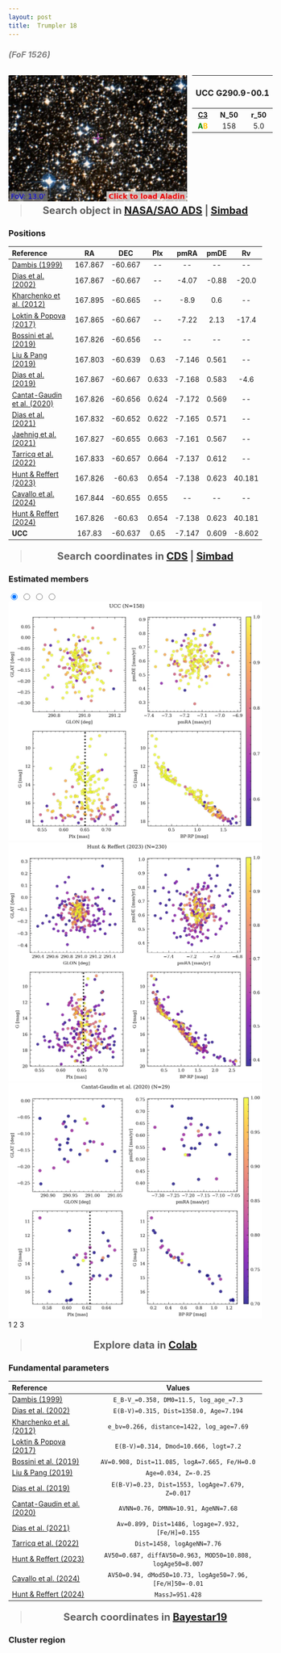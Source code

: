 ```yaml
---
layout: post
title:  Trumpler 18
---
```

<h3><span style="color: #808080;"><i>(FoF 1526)</i></span></h3><div style="display: flex; justify-content: space-between; width:720px;height:250px">
<div style="text-align: center;">

<!-- Static image + data attributes for FOV and target -->
<img id="aladin_img"
     data-umami-event="aladin_load"
     src="https://raw.githubusercontent.com/ucc23/Q4N/main/plots/aladin/trumpler18.webp"
     alt="Click to load Aladin Lite" 
     style="width:355px;height:250px; cursor: pointer;"
     data-fov="0.167" 
     data-target="167.83 -60.637"/>
<!-- Div to contain Aladin Lite viewer -->
<div id="aladin-lite-div" style="width:355px;height:250px;display:none;"></div>
<!-- Aladin Lite script (will be loaded after the image is clicked) -->
<script src="{{ site.baseurl }}/scripts/aladin_load.js"></script>

</div>
<!-- Left block -->

<table style="width:355px;height:250px;">
  <!-- Row 1 (title) -->
  <tr>
    <td colspan="5"><h3>UCC G290.9-00.1</h3></td>
  </tr>
  <!-- Row 2 -->
  <tr>
    <th style="text-align: center;"><a href="https://ucc.ar/faq#what-is-the-c3-parameter" title="Combined class">C3</a></th>
    <th style="text-align: center;"><div title="Stars with membership probability >50%">N_50</div></th>
    <th style="text-align: center;"><div title="Radius that contains half the members [arcmin]">r_50</div></th>
  </tr>
  <!-- Row 3 -->
  <tr>
    <td style="text-align: center;"><span style="color: green; font-weight: bold;">A</span><span style="color: #FFC300; font-weight: bold;">B</span></td>
    <td style="text-align: center;">158</td>
    <td style="text-align: center;">5.0</td>
  </tr>
</table>
</div>

> <p style="text-align:center; font-weight: bold; font-size:20px">Search object in <a data-umami-event="nasa_search" href="https://ui.adsabs.harvard.edu/search/q=%20collection%3Aastronomy%20body%3A%22Trumpler%2018%22&sort=date%20desc%2C%20bibcode%20desc&p_=0" target="_blank">NASA/SAO ADS</a> | <a data-umami-event="simbad_search" href="https://simbad.cds.unistra.fr/simbad/sim-id-refs?Ident=trumpler18" target="_blank">Simbad</a></p>


### Positions

| Reference    | RA    | DEC   | Plx  | pmRA  | pmDE   |  Rv  |
| :---         | :---: | :---: | :---: | :---: | :---: | :---: |
|[Dambis (1999)](https://ui.adsabs.harvard.edu/abs/1999AstL...25....7D) | 167.867 | -60.667 | -- | -- | -- | -- |
|[Dias et al. (2002)](https://ui.adsabs.harvard.edu/abs/2002A%26A...389..871D) | 167.867 | -60.667 | -- | -4.07 | -0.88 | -20.0 |
|[Kharchenko et al. (2012)](https://ui.adsabs.harvard.edu/abs/2012A%26A...543A.156K) | 167.895 | -60.665 | -- | -8.9 | 0.6 | -- |
|[Loktin & Popova (2017)](https://ui.adsabs.harvard.edu/abs/2017AstBu..72..257L) | 167.865 | -60.667 | -- | -7.22 | 2.13 | -17.4 |
|[Bossini et al. (2019)](https://ui.adsabs.harvard.edu/abs/2019A%26A...623A.108B) | 167.826 | -60.656 | -- | -- | -- | -- |
|[Liu & Pang (2019)](https://ui.adsabs.harvard.edu/abs/2019ApJS..245...32L) | 167.803 | -60.639 | 0.63 | -7.146 | 0.561 | -- |
|[Dias et al. (2019)](https://ui.adsabs.harvard.edu/abs/2019MNRAS.486.5726D) | 167.867 | -60.667 | 0.633 | -7.168 | 0.583 | -4.6 |
|[Cantat-Gaudin et al. (2020)](https://ui.adsabs.harvard.edu/abs/2020A%26A...640A...1C) | 167.826 | -60.656 | 0.624 | -7.172 | 0.569 | -- |
|[Dias et al. (2021)](https://ui.adsabs.harvard.edu/abs/2021MNRAS.504..356D) | 167.832 | -60.652 | 0.622 | -7.165 | 0.571 | -- |
|[Jaehnig et al. (2021)](https://ui.adsabs.harvard.edu/abs/2021ApJ...923..129J) | 167.827 | -60.655 | 0.663 | -7.161 | 0.567 | -- |
|[Tarricq et al. (2022)](https://ui.adsabs.harvard.edu/abs/2022A%26A...659A..59T) | 167.833 | -60.657 | 0.664 | -7.137 | 0.612 | -- |
|[Hunt & Reffert (2023)](https://ui.adsabs.harvard.edu/abs/2023A%26A...673A.114H) | 167.826 | -60.63 | 0.654 | -7.138 | 0.623 | 40.181 |
|[Cavallo et al. (2024)](https://ui.adsabs.harvard.edu/abs/2024AJ....167...12C) | 167.844 | -60.655 | 0.655 | -- | -- | -- |
|[Hunt & Reffert (2024)](https://ui.adsabs.harvard.edu/abs/2024A%26A...686A..42H) | 167.826 | -60.63 | 0.654 | -7.138 | 0.623 | 40.181 |
| **UCC** |167.83 | -60.637 | 0.65 | -7.147 | 0.609 | -8.602 |

> <p style="text-align:center; font-weight: bold; font-size:20px">Search coordinates in <a data-umami-event="cds_coord_search" href="https://cdsportal.u-strasbg.fr/?target=167.83,-60.637" target="_blank">CDS</a> | <a data-umami-event="simbad_coord_search" href="https://simbad.cds.unistra.fr/mobile/object_list.html?coord=167.83%20-60.637&output=json&radius=5&userEntry=trumpler18" target="_blank">Simbad</a></p>

### Estimated members

<div class="carousel">
<input type="radio" name="radio-btn" id="slide1" checked>
<input type="radio" name="radio-btn" id="slide1">
<input type="radio" name="radio-btn" id="slide2">
<input type="radio" name="radio-btn" id="slide3">
<div class="slides">
<div class="slide">
<a href="https://raw.githubusercontent.com/ucc23/Q4N/main/plots/UCC/trumpler18.webp" target="_blank">
<img src="https://raw.githubusercontent.com/ucc23/Q4N/main/plots/UCC/trumpler18.webp" alt="Trumpler 18 UCC">
</a>
</div>
<div class="slide">
<a href="https://raw.githubusercontent.com/ucc23/Q4N/main/plots/HUNT23/trumpler18.webp" target="_blank">
<img src="https://raw.githubusercontent.com/ucc23/Q4N/main/plots/HUNT23/trumpler18.webp" alt="Trumpler 18 HUNT23">
</a>
</div>
<div class="slide">
<a href="https://raw.githubusercontent.com/ucc23/Q4N/main/plots/CANTAT20/trumpler18.webp" target="_blank">
<img src="https://raw.githubusercontent.com/ucc23/Q4N/main/plots/CANTAT20/trumpler18.webp" alt="Trumpler 18 CANTAT20">
</a>
</div>
</div>
<div class="indicators">
<label for="slide1">1</label>
<label for="slide2">2</label>
<label for="slide3">3</label>
</div>
</div>


> <p style="text-align:center; font-weight: bold; font-size:20px">Explore data in <a data-umami-event="colab" href="https://colab.research.google.com/github/ucc23/ucc/blob/main/assets/notebook.ipynb" target="_blank">Colab</a></p>


### Fundamental parameters

| Reference |  Values |
| :---      |  :---:  |
| [Dambis (1999)](https://ui.adsabs.harvard.edu/abs/1999AstL...25....7D) | `E_B-V_=0.358, DM0=11.5, log_age_=7.3` |
| [Dias et al. (2002)](https://ui.adsabs.harvard.edu/abs/2002A%26A...389..871D) | `E(B-V)=0.315, Dist=1358.0, Age=7.194` |
| [Kharchenko et al. (2012)](https://ui.adsabs.harvard.edu/abs/2012A%26A...543A.156K) | `e_bv=0.266, distance=1422, log_age=7.69` |
| [Loktin & Popova (2017)](https://ui.adsabs.harvard.edu/abs/2017AstBu..72..257L) | `E(B-V)=0.314, Dmod=10.666, logt=7.2` |
| [Bossini et al. (2019)](https://ui.adsabs.harvard.edu/abs/2019A%26A...623A.108B) | `AV=0.908, Dist=11.085, logA=7.665, Fe/H=0.0` |
| [Liu & Pang (2019)](https://ui.adsabs.harvard.edu/abs/2019ApJS..245...32L) | `Age=0.034, Z=-0.25` |
| [Dias et al. (2019)](https://ui.adsabs.harvard.edu/abs/2019MNRAS.486.5726D) | `E(B-V)=0.23, Dist=1553, logAge=7.679, Z=0.017` |
| [Cantat-Gaudin et al. (2020)](https://ui.adsabs.harvard.edu/abs/2020A%26A...640A...1C) | `AVNN=0.76, DMNN=10.91, AgeNN=7.68` |
| [Dias et al. (2021)](https://ui.adsabs.harvard.edu/abs/2021MNRAS.504..356D) | `Av=0.899, Dist=1486, logage=7.932, [Fe/H]=0.155` |
| [Tarricq et al. (2022)](https://ui.adsabs.harvard.edu/abs/2022A%26A...659A..59T) | `Dist=1458, logAgeNN=7.76` |
| [Hunt & Reffert (2023)](https://ui.adsabs.harvard.edu/abs/2023A%26A...673A.114H) | `AV50=0.687, diffAV50=0.963, MOD50=10.808, logAge50=8.007` |
| [Cavallo et al. (2024)](https://ui.adsabs.harvard.edu/abs/2024AJ....167...12C) | `AV50=0.94, dMod50=10.73, logAge50=7.96, [Fe/H]50=-0.01` |
| [Hunt & Reffert (2024)](https://ui.adsabs.harvard.edu/abs/2024A%26A...686A..42H) | `MassJ=951.428` |

> <p style="text-align:center; font-weight: bold; font-size:20px">Search coordinates in <a data-umami-event="bayestar" href="http://argonaut.skymaps.info/query?lon=290.954%20&lat=-0.122&coordsys=gal&mapname=bayestar2019" target="_blank">Bayestar19</a></p>


### Cluster region

<html lang="en">
  <body>
    <center>
    <div id="plot-params"
         data-oc-name="trumpler18"
         data-ra-center="167.83"
         data-dec-center="-60.66"
         data-rad-deg="5.0"
         data-plx="0.65">
    </div>
    <div id="plot-container">
        <div id="plot"></div>
    </div>
    <script defer type="module" src="{{ site.baseurl }}/scripts/radec_scatter.js"></script>
    </center>
  </body>
</html>
<br>
